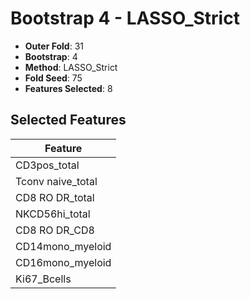 # Bootstrap 4 - LASSO_Strict

- **Outer Fold**: 31
- **Bootstrap**: 4
- **Method**: LASSO_Strict
- **Fold Seed**: 75
- **Features Selected**: 8

## Selected Features

| Feature |
|---------|
| CD3pos_total |
| Tconv naive_total |
| CD8 RO DR_total |
| NKCD56hi_total |
| CD8 RO DR_CD8 |
| CD14mono_myeloid |
| CD16mono_myeloid |
| Ki67_Bcells |
